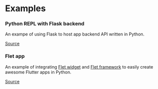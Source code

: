 # Examples

### Python REPL with Flask backend

An exampe of using Flask to host app backend API written in Python.

[Source](flask_example)

### Flet app

An example of integrating [Flet widget](https://pub.dev/packages/flet) and [Flet framework](https://pypi.org/project/flet/) to easily create awesome Flutter apps in Python.

[Source](flet_example)